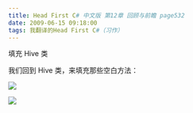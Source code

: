 ```yaml
---
title: Head First C# 中文版 第12章 回顾与前瞻 page532
date: 2009-06-15 09:18:00
tags: 我翻译的Head First C#（习作）
---
```

填充  Hive  类

  

我们回到  Hive  类，来填充那些空白方法：

  

![](https://p-blog.csdn.net/images/p_blog_csdn_net/cuipengfei1/EntryImages/20090615/2009-06-15_09-00-13.jpg)

![](https://p-blog.csdn.net/images/p_blog_csdn_net/cuipengfei1/EntryImages/20090615/2009-06-15_09-10-51.jpg)



